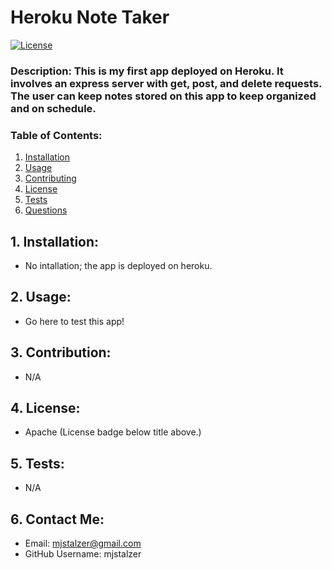 # Heroku Note Taker
  [![License](https://img.shields.io/badge/License-Apache%202.0-blue.svg)](https://opensource.org/licenses/Apache-2.0)
  
  ### Description: This is my first app deployed on Heroku. It involves an express server with get, post, and delete requests. The user can keep notes stored on this app to keep organized and on schedule.  
  
  ### Table of Contents: 
  1. [Installation](#1.-installation)  
  2. [Usage](#2.-usage)  
  3. [Contributing](#3.-contribution) 
  4. [License](#4.-license)   
  5. [Tests](#5.-tests)  
  6. [Questions](#6.-contact-me)   

  ## 1. Installation:
  * No intallation; the app is deployed on heroku.
  ## 2. Usage:
  * Go here to test this app!
  ## 3. Contribution:
  * N/A
  ## 4. License:
  * Apache (License badge below title above.)
  ## 5. Tests:
  * N/A 
  ## 6. Contact Me:
  * Email: mjstalzer@gmail.com
  * GitHub Username: mjstalzer
    
